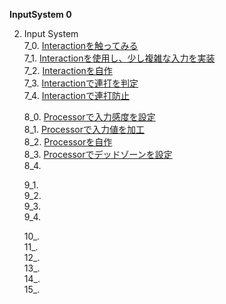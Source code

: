 **InputSystem 0**

2. Input System  
    7_0. [Interactionを触ってみる](InputSystem7_0.md)   
    7_1. [Interactionを使用し、少し複雑な入力を実装](InputSystem7_1.md)   
    7_2. [Interactionを自作](InputSystem7_2.md)   
    7_3. [Interactionで連打を判定](InputSystem7_3.md)   
    7_4. [Interactionで連打防止](InputSystem7_4.md)   

    8_0. [Processorで入力感度を設定](InputSystem8_0.md)   
    8_1. [Processorで入力値を加工](InputSystem8_1.md)  
    8_2. [Processorを自作](InputSystem8_2.md)  
    8_3. [Processorでデッドゾーンを設定](InputSystem8_3.md)   
    8_4. [](InputSystem8_4.md) 
    
    9_1. [](InputSystem9_1.md)  
    9_2. [](InputSystem9_2.md)  
    9_3. [](InputSystem9_3.md)   
    9_4. [](InputSystem9_4.md) 

    10_. [](InputSystem10.md)  
    11_. [](InputSystem11.md)  
    12_. [](InputSystem12.md)   
    13_. [](InputSystem13.md)   
    14_. [](InputSystem14.md)   
    15_. [](InputSystem15.md) 